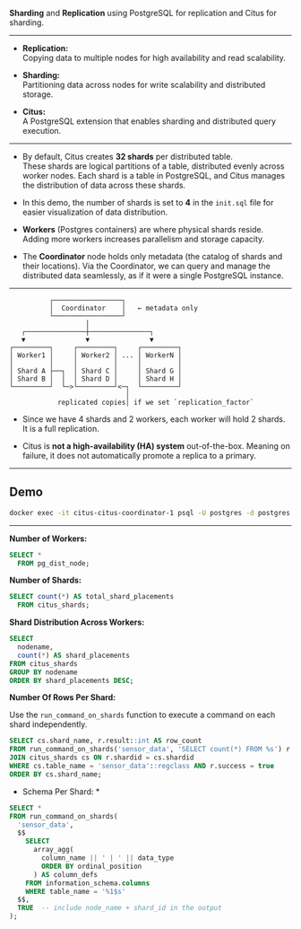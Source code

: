 **Sharding** and **Replication** using PostgreSQL for replication and Citus for sharding.

---

- **Replication:**  
  Copying data to multiple nodes for high availability and read scalability.

- **Sharding:**  
  Partitioning data across nodes for write scalability and distributed storage.

- **Citus:**  
  A PostgreSQL extension that enables sharding and distributed query execution.

---

- By default, Citus creates **32 shards** per distributed table.  
  These shards are logical partitions of a table, distributed evenly across worker nodes. Each shard is a table in PostgreSQL, and Citus manages the distribution of data across these shards.

- In this demo, the number of shards is set to **4** in the `init.sql` file for easier visualization of data distribution.

- **Workers** (Postgres containers) are where physical shards reside.  
  Adding more workers increases parallelism and storage capacity.

- The **Coordinator** node holds only metadata (the catalog of shards and their locations). Via the Coordinator, we can query and manage the distributed data seamlessly, as if it were a single PostgreSQL instance.

---

```plaintext
          ┌─────────────────┐
          │  Coordinator    │   ← metadata only
          └─────────────────┘
                   │
   ┌───────────────┼───────────────┐
   ▼               ▼               ▼
┌─────────┐     ┌─────────┐     ┌─────────┐
│ Worker1 │     │ Worker2 │ ... │ WorkerN │
│         │     │         │     │         │
│ Shard A ├──┐  │ Shard C │     │ Shard G │
│ Shard B │  │  │ Shard D │     │ Shard H │
└─────────┘  └─>└─────────┘<─┐  └─────────┘
                             │
            replicated copies│ if we set `replication_factor`
```

- Since we have 4 shards and 2 workers, each worker will hold 2 shards. It is a full replication.

- Citus is **not a high-availability (HA) system** out-of-the-box. Meaning on failure, it does not automatically promote a replica to a primary.  
  

---

## Demo

```bash
docker exec -it citus-citus-coordinator-1 psql -U postgres -d postgres
```

---

**Number of Workers:**

```sql
SELECT *
  FROM pg_dist_node;
```

**Number of Shards:**

```sql
SELECT count(*) AS total_shard_placements
  FROM citus_shards;
```

**Shard Distribution Across Workers:**

```sql
SELECT
  nodename,
  count(*) AS shard_placements
FROM citus_shards
GROUP BY nodename
ORDER BY shard_placements DESC;
```

**Number Of Rows Per Shard:**

Use the `run_command_on_shards` function to execute a command on each shard independently.

```sql
SELECT cs.shard_name, r.result::int AS row_count
FROM run_command_on_shards('sensor_data', 'SELECT count(*) FROM %s') r 
JOIN citus_shards cs ON r.shardid = cs.shardid
WHERE cs.table_name = 'sensor_data'::regclass AND r.success = true
ORDER BY cs.shard_name;
```

* Schema Per Shard: *

```sql
SELECT *
FROM run_command_on_shards(
  'sensor_data',
  $$
    SELECT
      array_agg(
        column_name || ' | ' || data_type
        ORDER BY ordinal_position
      ) AS column_defs
    FROM information_schema.columns
    WHERE table_name = '%1$s'
  $$,
  TRUE  -- include node_name + shard_id in the output
);

```